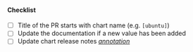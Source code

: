 
#### Checklist
<!-- [Place an '[x]' (no spaces) in all applicable fields. Please remove unrelated fields.] -->
- [ ] Title of the PR starts with chart name (e.g. `[ubuntu]`)
- [ ] Update the documentation if a new value has been added
- [ ] Update chart release notes *[annotation](https://artifacthub.io/docs/topics/annotations/helm/)*
